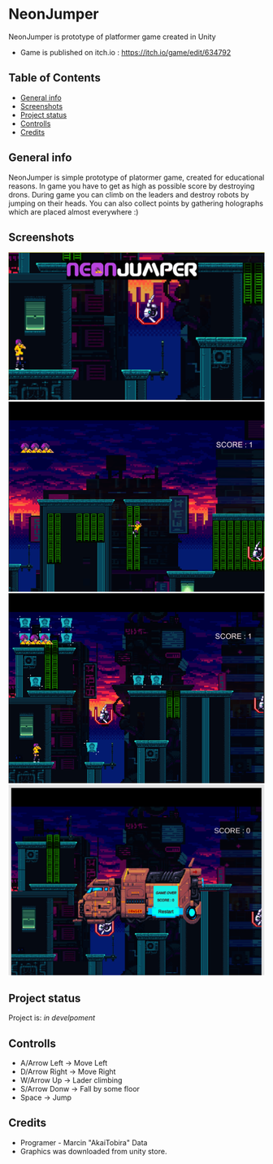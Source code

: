 # NeonJumper
 NeonJumper is prototype of platformer game created in Unity
* Game is published on itch.io : https://itch.io/game/edit/634792

## Table of Contents
* [General info](#general-info)
* [Screenshots](#screenshots)
* [Project status](#project-status)
* [Controlls](#controlls)
* [Credits](#credits)

## General info
 NeonJumper is simple prototype of platormer game, created for educational reasons. In game you have to get as high as possible score by destroying drons. During game you can climb on the leaders and destroy robots by jumping on their heads. You can also collect points by gathering holographs which are placed almost everywhere :)

## Screenshots
![Alt text](/Assets/Screens/TitleScreen.PNG?raw=true "Optional Title")
![Alt text](/Assets/Screens/6.PNG?raw=true "Optional Title")
![Alt text](/Assets/Screens/10.PNG?raw=true "Optional Title")
![Alt text](/Assets/Screens/GameOverScreen.PNG?raw=true "Optional Title")

## Project status

Project is: _in develpoment_

## Controlls
 *   A/Arrow Left    -> Move Left
 *   D/Arrow Right  -> Move Right
 *   W/Arrow Up     -> Lader climbing
 *   S/Arrow Donw  -> Fall by some floor
 *   Space                  -> Jump

## Credits
* Programer - Marcin "AkaiTobira" Data
* Graphics was downloaded from unity store.
